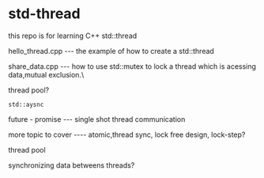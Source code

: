 # std-thread
this repo is for learning C++ std::thread

   hello_thread.cpp --- the example of how to create a std::thread

   share_data.cpp    --- how to use std::mutex to lock a thread which is acessing data,mutual exclusion.\

   thread pool?
   
    std::aysnc
   
   future - promise --- single shot thread communication 

   more topic to cover ---- atomic,thread sync, lock free design, lock-step?
   

   thread pool

   synchronizing data betweens threads?



